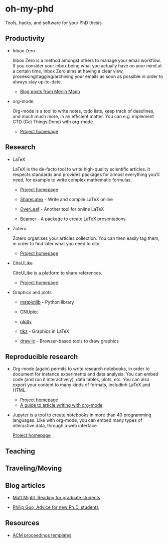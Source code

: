 oh-my-phd
=========

Tools, hacks, and software for your PhD thesis.

## Productivity

* Inbox Zero

  Inbox Zero is a method amongst others to manage your email
  workflow. If you consider your Inbox being what you actually have on
  your mind at a certain time, Inbox Zero aims at having a clear view,
  processing/tagging/archiving your emails as soon as possible in
  order to always stay up-to-date.

  * [Blog posts from Merlin Mann](http://www.43folders.com/izero)

* org-mode

  Org-mode is a tool to write notes, todo lists, keep track of
  deadlines, and much much more, in an efficient matter. You can
  e.g. implement GTD (Get Things Done) with org-mode.
  
  * [Project homepage](http://orgmode.org)

## Research

* LaTeX
  
  LaTeX is the de-facto tool to write high-quality scientific
  articles.  It respects standards and provides packages for almost
  everything you'll need, for example to write complex mathematic
  formulas.

  * [Project homepage](http://www.latex-project.org)

  * [ShareLatex](https://www.sharelatex.com) - Write and compile LaTeX
    online

  * [OverLeaf](https://www.overleaf.com) - Another tool for online
    LaTeX

  * [Beamer](http://www.ctan.org/pkg/beamer) - A package to create
    LaTeX presentations

* Zotero
  
  Zotero organises your articles collection. You can then easily tag
  them, in order to find later what you need to cite.

  * [Project homepage](https://www.zotero.org)

* CiteULike
  
  CiteULike is a platform to share references.
  
  * [Project homepage](http://www.citeulike.org)
  
* Graphics and plots
  
  * [matplotlib](http://matplotlib.org) - Python library
  
  * [GNUplot](http://www.gnuplot.info)
  
  * [plotly](https://plot.ly)
  
  * [tikz](http://www.texample.net/tikz/) - Graphics in LaTeX
  
  * [draw.io](http://draw.io/) - Browser-based tools to draw graphics

## Reproducible research
  
* Org-mode (again) permits to write research notebooks, in order to
  document for instance experiments and data analysis. You can embed
  code (and run it interactively), data tables, plots, etc. You can
  also export your content to many kinds of formats, includinh LaTeX
  and HTML.
  
  * [Project homepage](http://orgmode.org)
  * [A guide to article writing with org-mode](https://github.com/vikasrawal/orgpaper/blob/master/orgpapers.org)
  
* Jupyter is a tool to create notebooks in more than 40 programming
  languages. Like with org-mode, you can embed many types of
  interactive data, through a web interface.
  
  [Project homepage](http://jupyter.org)

## Teaching

## Traveling/Moving

## Blog articles

* [Matt Might, Reading for graduate students](http://matt.might.net/articles/books-papers-materials-for-graduate-students/)

* [Philip Guo, Advice for new Ph.D. students](http://pgbovine.net/early-stage-PhD-advice.htm)

## Resources

* [ACM proceedings templates](http://www.acm.org/sigs/publications/proceedings-templates/)
